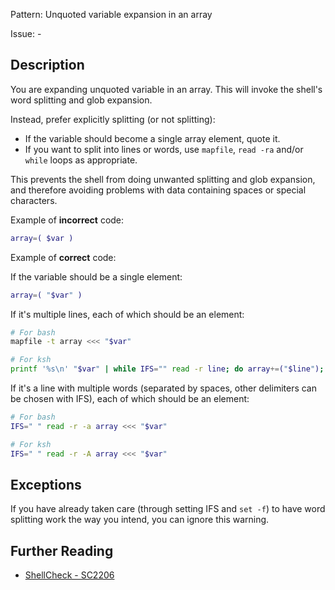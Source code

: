 Pattern: Unquoted variable expansion in an array

Issue: -

## Description

You are expanding unquoted variable in an array. This will invoke the shell's word splitting and glob expansion.

Instead, prefer explicitly splitting (or not splitting):

* If the variable should become a single array element, quote it.
* If you want to split into lines or words, use `mapfile`, `read -ra` and/or `while` loops as appropriate.

This prevents the shell from doing unwanted splitting and glob expansion, and therefore avoiding problems with data containing spaces or special characters.

Example of **incorrect** code:

```sh
array=( $var )
```

Example of **correct** code:

If the variable should be a single element:

```sh
array=( "$var" )
```

If it's multiple lines, each of which should be an element:

```sh
# For bash
mapfile -t array <<< "$var"

# For ksh
printf '%s\n' "$var" | while IFS="" read -r line; do array+=("$line"); done
```

If it's a line with multiple words (separated by spaces, other delimiters can be chosen with IFS), each of which should be an element:

```sh
# For bash
IFS=" " read -r -a array <<< "$var"

# For ksh
IFS=" " read -r -A array <<< "$var"
```

## Exceptions

If you have already taken care (through setting IFS and `set -f`) to have word splitting work the way you intend, you can ignore this warning.

## Further Reading

* [ShellCheck - SC2206](https://github.com/koalaman/shellcheck/wiki/SC2206)
